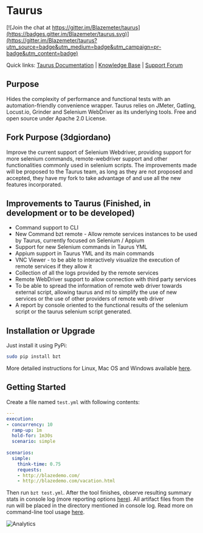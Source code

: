 # Taurus 

[![Join the chat at https://gitter.im/Blazemeter/taurus](https://badges.gitter.im/Blazemeter/taurus.svg)](https://gitter.im/Blazemeter/taurus?utm_source=badge&utm_medium=badge&utm_campaign=pr-badge&utm_content=badge)

Quick links: [Taurus Documentation](http://gettaurus.org/docs/) | [Knowledge Base](http://gettaurus.org/kb/) | [Support Forum](https://groups.google.com/forum/#!forum/codename-taurus)

## Purpose
Hides the complexity of performance and functional tests with an automation-friendly convenience wrapper. Taurus relies on JMeter, Gatling, Locust.io, Grinder and Selenium WebDriver as its underlying tools. Free and open source under Apache 2.0 License.

## Fork Purpose (3dgiordano)
Improve the current support of Selenium Webdriver, providing support for more selenium commands, remote-webdriver support and other functionalities commonly used in selenium scripts.
The improvements made will be proposed to the Taurus team, as long as they are not proposed and accepted, they have my fork to take advantage of and use all the new features incorporated.

## Improvements to Taurus (Finished, in development or to be developed)
- Command support to CLI
- New Command bzt remote - Allow remote services instances to be used by Taurus, currently focused on Selenium / Appium
- Support for new Selenium commands in Taurus YML
- Appium support in Taurus YML and its main commands
- VNC Viewer - to be able to interactively visualize the execution of remote services if they allow it
- Collection of all the logs provided by the remote services
- Remote WebDriver support to allow connection with third party services
- To be able to spread the information of remote web driver towards external script, allowing taurus and ml to simplify the use of new services or the use of other providers of remote web driver
- A report by console oriented to the functional results of the selenium script or the taurus selenium script generated.

## Installation or Upgrade

Just install it using PyPi:

```bash
sudo pip install bzt
```

More detailed instructions for Linux, Mac OS and Windows available [here](http://gettaurus.org/docs/Installation.md).

## Getting Started

Create a file named `test.yml` with following contents:

```yaml
---
execution:
- concurrency: 10
  ramp-up: 1m
  hold-for: 1m30s
  scenario: simple
  
scenarios:
  simple:
    think-time: 0.75
    requests:
    - http://blazedemo.com/
    - http://blazedemo.com/vacation.html
```

Then run `bzt test.yml`. After the tool finishes, observe resulting summary stats in console log (more reporting options [here](http://gettaurus.org/docs/Reporting.md)). All artifact files from the run will be placed in the directory mentioned in console log. Read more on command-line tool usage [here](http://gettaurus.org/docs/CommandLine.md).

![Analytics](https://ga-beacon.appspot.com/UA-63369152-1/taurus/readme)
